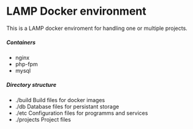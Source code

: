 # LAMP Docker environment
This is a LAMP docker enviroment for handling one or multiple projects.

##### Containers
- nginx
- php-fpm
- mysql

##### Directory structure
- ./build
    Build files for docker images
- ./db
    Database files for persistant storage
- ./etc
   Configuration files for programms and services
- ./projects
   Project files
